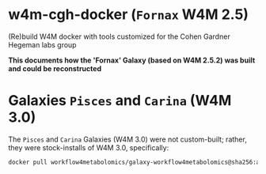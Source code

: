 # w4m-cgh-docker (`Fornax` W4M 2.5)

(Re)build W4M docker with tools customized for the Cohen Gardner Hegeman labs group

**This documents how the 'Fornax' Galaxy (based on W4M 2.5.2) was built and could be reconstructed**

# Galaxies `Pisces` and `Carina` (W4M 3.0) 

The `Pisces` and `Carina` Galaxies (W4M 3.0) were not custom-built; rather, they were stock-installs of W4M 3.0, specifically:
```bash
docker pull workflow4metabolomics/galaxy-workflow4metabolomics@sha256:a6ff8ecd87a90d7717e58edff355e504355085ed1f8195f722169f2fcb229360
```
